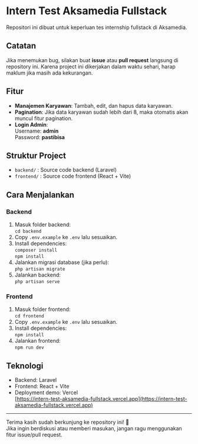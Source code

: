 # Intern Test Aksamedia Fullstack

Repositori ini dibuat untuk keperluan tes internship fullstack di Aksamedia.

## Catatan
Jika menemukan bug, silakan buat **issue** atau **pull request** langsung di repository ini. Karena project ini dikerjakan dalam waktu sehari, harap maklum jika masih ada kekurangan.

## Fitur
- **Manajemen Karyawan**: Tambah, edit, dan hapus data karyawan.
- **Pagination**: Jika data karyawan sudah lebih dari 8, maka otomatis akan muncul fitur pagination.
- **Login Admin**:  
  Username: **admin**  
  Password: **pastibisa**

## Struktur Project
- `backend/` : Source code backend (Laravel)
- `frontend/` : Source code frontend (React + Vite)

## Cara Menjalankan

### Backend
1. Masuk folder backend:  
   `cd backend`
2. Copy `.env.example` ke `.env` lalu sesuaikan.
3. Install dependencies:  
   `composer install`  
   `npm install`
4. Jalankan migrasi database (jika perlu):  
   `php artisan migrate`
5. Jalankan backend:  
   `php artisan serve`

### Frontend
1. Masuk folder frontend:  
   `cd frontend`
2. Copy `.env.example` ke `.env` lalu sesuaikan.
3. Install dependencies:  
   `npm install`
4. Jalankan frontend:  
   `npm run dev`

## Teknologi
- Backend: Laravel
- Frontend: React + Vite
- Deployment demo: Vercel  
  [https://intern-test-aksamedia-fullstack.vercel.app](https://intern-test-aksamedia-fullstack.vercel.app)

---

Terima kasih sudah berkunjung ke repository ini! 🚀  
Jika ingin berdiskusi atau memberi masukan, jangan ragu menggunakan fitur issue/pull request.

